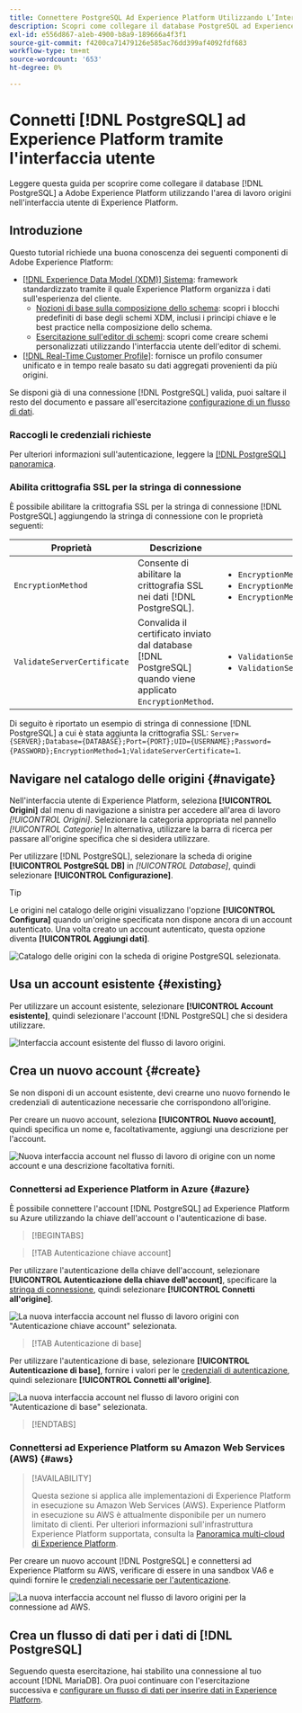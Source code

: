 ```yaml
---
title: Connettere PostgreSQL Ad Experience Platform Utilizzando L’Interfaccia Utente
description: Scopri come collegare il database PostgreSQL ad Experience Platform utilizzando l’area di lavoro delle origini nell’interfaccia utente di Experience Platform.
exl-id: e556d867-a1eb-4900-b8a9-189666a4f3f1
source-git-commit: f4200ca71479126e585ac76dd399af4092fdf683
workflow-type: tm+mt
source-wordcount: '653'
ht-degree: 0%

---
```


# Connetti [!DNL PostgreSQL] ad Experience Platform tramite l&#39;interfaccia utente

Leggere questa guida per scoprire come collegare il database [!DNL PostgreSQL] a Adobe Experience Platform utilizzando l&#39;area di lavoro origini nell&#39;interfaccia utente di Experience Platform.

## Introduzione

Questo tutorial richiede una buona conoscenza dei seguenti componenti di Adobe Experience Platform:

* [[!DNL Experience Data Model (XDM)] Sistema](../../../../../xdm/home.md): framework standardizzato tramite il quale Experience Platform organizza i dati sull&#39;esperienza del cliente.
   * [Nozioni di base sulla composizione dello schema](../../../../../xdm/schema/composition.md): scopri i blocchi predefiniti di base degli schemi XDM, inclusi i principi chiave e le best practice nella composizione dello schema.
   * [Esercitazione sull&#39;editor di schemi](../../../../../xdm/tutorials/create-schema-ui.md): scopri come creare schemi personalizzati utilizzando l&#39;interfaccia utente dell&#39;editor di schemi.
* [[!DNL Real-Time Customer Profile]](../../../../../profile/home.md): fornisce un profilo consumer unificato e in tempo reale basato su dati aggregati provenienti da più origini.

Se disponi già di una connessione [!DNL PostgreSQL] valida, puoi saltare il resto del documento e passare all&#39;esercitazione [configurazione di un flusso di dati](../../dataflow/databases.md).

### Raccogli le credenziali richieste

Per ulteriori informazioni sull&#39;autenticazione, leggere la [[!DNL PostgreSQL] panoramica](../../../../connectors/databases/postgres.md).

### Abilita crittografia SSL per la stringa di connessione

È possibile abilitare la crittografia SSL per la stringa di connessione [!DNL PostgreSQL] aggiungendo la stringa di connessione con le proprietà seguenti:

| Proprietà | Descrizione | Esempio |
| --- | --- | --- |
| `EncryptionMethod` | Consente di abilitare la crittografia SSL nei dati [!DNL PostgreSQL]. | <uL><li>`EncryptionMethod=0`(Disabilitato)</li><li>`EncryptionMethod=1`(abilitato)</li><li>`EncryptionMethod=6`(RequestSSL)</li></ul> |
| `ValidateServerCertificate` | Convalida il certificato inviato dal database [!DNL PostgreSQL] quando viene applicato `EncryptionMethod`. | <uL><li>`ValidationServerCertificate=0`(Disabilitato)</li><li>`ValidationServerCertificate=1`(abilitato)</li></ul> |

Di seguito è riportato un esempio di stringa di connessione [!DNL PostgreSQL] a cui è stata aggiunta la crittografia SSL: `Server={SERVER};Database={DATABASE};Port={PORT};UID={USERNAME};Password={PASSWORD};EncryptionMethod=1;ValidateServerCertificate=1`.

## Navigare nel catalogo delle origini {#navigate}

Nell&#39;interfaccia utente di Experience Platform, seleziona **[!UICONTROL Origini]** dal menu di navigazione a sinistra per accedere all&#39;area di lavoro *[!UICONTROL Origini]*. Selezionare la categoria appropriata nel pannello *[!UICONTROL Categorie]* In alternativa, utilizzare la barra di ricerca per passare all&#39;origine specifica che si desidera utilizzare.

Per utilizzare [!DNL PostgreSQL], selezionare la scheda di origine **[!UICONTROL PostgreSQL DB]** in *[!UICONTROL Database]*, quindi selezionare **[!UICONTROL Configurazione]**.

>[!TIP]
>
>Le origini nel catalogo delle origini visualizzano l&#39;opzione **[!UICONTROL Configura]** quando un&#39;origine specificata non dispone ancora di un account autenticato. Una volta creato un account autenticato, questa opzione diventa **[!UICONTROL Aggiungi dati]**.

![Catalogo delle origini con la scheda di origine PostgreSQL selezionata.](../../../../images/tutorials/create/postgresql/catalog.png)


## Usa un account esistente {#existing}

Per utilizzare un account esistente, selezionare **[!UICONTROL Account esistente]**, quindi selezionare l&#39;account [!DNL PostgreSQL] che si desidera utilizzare.

![Interfaccia account esistente del flusso di lavoro origini.](../../../../images/tutorials/create/postgresql/existing.png)

## Crea un nuovo account {#create}

Se non disponi di un account esistente, devi crearne uno nuovo fornendo le credenziali di autenticazione necessarie che corrispondono all’origine.

Per creare un nuovo account, seleziona **[!UICONTROL Nuovo account]**, quindi specifica un nome e, facoltativamente, aggiungi una descrizione per l&#39;account.

![Nuova interfaccia account nel flusso di lavoro di origine con un nome account e una descrizione facoltativa forniti.](../../../../images/tutorials/create/postgresql/new.png)

### Connettersi ad Experience Platform in Azure {#azure}

È possibile connettere l&#39;account [!DNL PostgreSQL] ad Experience Platform su Azure utilizzando la chiave dell&#39;account o l&#39;autenticazione di base.

>[!BEGINTABS]

>[!TAB Autenticazione chiave account]

Per utilizzare l&#39;autenticazione della chiave dell&#39;account, selezionare **[!UICONTROL Autenticazione della chiave dell&#39;account]**, specificare la [stringa di connessione](../../../../connectors/databases/postgres.md#azure), quindi selezionare **[!UICONTROL Connetti all&#39;origine]**.

![La nuova interfaccia account nel flusso di lavoro origini con &quot;Autenticazione chiave account&quot; selezionata.](../../../../images/tutorials/create/postgresql/account-key.png)

>[!TAB Autenticazione di base]

Per utilizzare l&#39;autenticazione di base, selezionare **[!UICONTROL Autenticazione di base]**, fornire i valori per le [credenziali di autenticazione](../../../../connectors/databases/postgres.md#azure), quindi selezionare **[!UICONTROL Connetti all&#39;origine]**.

![La nuova interfaccia account nel flusso di lavoro origini con &quot;Autenticazione di base&quot; selezionata.](../../../../images/tutorials/create/postgresql/basic-auth.png)

>[!ENDTABS]

### Connettersi ad Experience Platform su Amazon Web Services (AWS) {#aws}

>[!AVAILABILITY]
>
>Questa sezione si applica alle implementazioni di Experience Platform in esecuzione su Amazon Web Services (AWS). Experience Platform in esecuzione su AWS è attualmente disponibile per un numero limitato di clienti. Per ulteriori informazioni sull&#39;infrastruttura Experience Platform supportata, consulta la [Panoramica multi-cloud di Experience Platform](../../../../../landing/multi-cloud.md).

Per creare un nuovo account [!DNL PostgreSQL] e connettersi ad Experience Platform su AWS, verificare di essere in una sandbox VA6 e quindi fornire le [credenziali necessarie per l&#39;autenticazione](../../../../connectors/databases/postgres.md#aws).

![La nuova interfaccia account nel flusso di lavoro origini per la connessione ad AWS.](../../../../images/tutorials/create/postgresql/aws.png)

## Crea un flusso di dati per i dati di [!DNL PostgreSQL]

Seguendo questa esercitazione, hai stabilito una connessione al tuo account [!DNL MariaDB]. Ora puoi continuare con l&#39;esercitazione successiva e [configurare un flusso di dati per inserire dati in Experience Platform](../../dataflow/databases.md).
